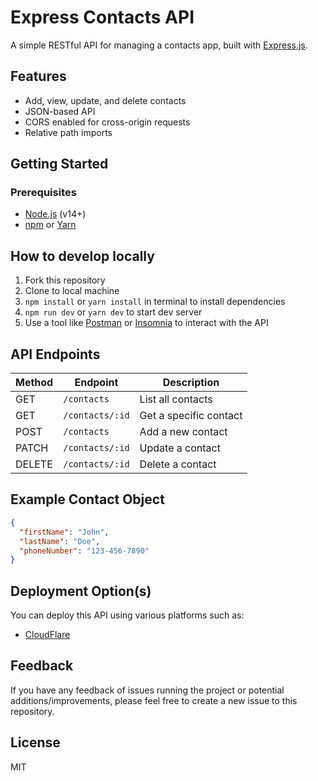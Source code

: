 # Express Contacts API

A simple RESTful API for managing a contacts app, built with [Express.js](https://expressjs.com/).

## Features

- Add, view, update, and delete contacts
- JSON-based API
- CORS enabled for cross-origin requests
- Relative path imports

## Getting Started

### Prerequisites

- [Node.js](https://nodejs.org/) (v14+)
- [npm](https://www.npmjs.com/) or [Yarn](https://yarnpkg.com/)

## How to develop locally

1. Fork this repository
2. Clone to local machine
3. `npm install` or `yarn install` in terminal to install dependencies
4. `npm run dev` or `yarn dev` to start dev server
5. Use a tool like [Postman](https://www.postman.com/) or [Insomnia](https://insomnia.rest/) to interact with the API

## API Endpoints

| Method | Endpoint        | Description            |
| ------ | --------------- | ---------------------- |
| GET    | `/contacts`     | List all contacts      |
| GET    | `/contacts/:id` | Get a specific contact |
| POST   | `/contacts`     | Add a new contact      |
| PATCH  | `/contacts/:id` | Update a contact       |
| DELETE | `/contacts/:id` | Delete a contact       |

## Example Contact Object

```json
{
  "firstName": "John",
  "lastName": "Doe",
  "phoneNumber": "123-456-7890"
}
```

## Deployment Option(s)

You can deploy this API using various platforms such as:

- [CloudFlare](https://www.cloudflare.com/)

## Feedback

If you have any feedback of issues running the project or potential additions/improvements, please feel free to create a new issue to this repository.

## License

MIT
